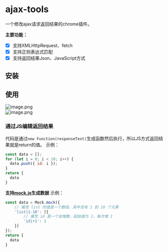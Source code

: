 # ajax-tools

一个修改ajax请求返回结果的chrome插件。  

**主要功能：**   
- [x] 支持XMLHttpRequest、fetch  
- [x] 支持正则表达式匹配  
- [x] 支持返回结果Json、JavaScript方式  

## 安装


## 使用
![image.png](https://p3-juejin.byteimg.com/tos-cn-i-k3u1fbpfcp/fe0e0fd0944943cdb1797151e213070c~tplv-k3u1fbpfcp-watermark.image?)  
![image.png](https://p6-juejin.byteimg.com/tos-cn-i-k3u1fbpfcp/1cbe3740b84b46d6b21fc1f4973d6f40~tplv-k3u1fbpfcp-watermark.image?) 

### 通过JS编辑返回结果
代码是通过`new Function(responseText)`生成函数然后执行，所以JS方式返回结果就是return的值。
示例：
```js
const data = [];
for (let i = 0; i < 10; i++) {
  data.push({ id: i });
}
return {
  data
}
```
**支持[mock.js]('https://github.com/nuysoft/Mock/wiki/Getting-Started')生成数据**
示例：
```js
const data = Mock.mock({
    // 属性 list 的值是一个数组，其中含有 1 到 10 个元素
    'list|1-10': [{
        // 属性 id 是一个自增数，起始值为 1，每次增 1
        'id|+1': 1
    }]
});
return {
  data
}
```


